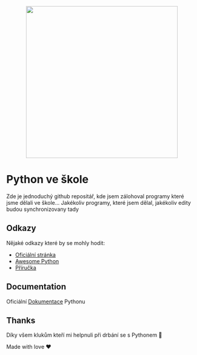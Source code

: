 <p align="center">
    <img src="https://process.fs.teachablecdn.com/ADNupMnWyR7kCWRvm76Laz/resize=width:705/https://www.filepicker.io/api/file/BFMMlbcQvml9HSqXcvNp" height="400px">
  </a>
</p>

# Python ve škole


Zde je jednoduchý github repositář, kde jsem zálohoval programy které jsme dělali ve škole... Jakékoliv programy, které jsem dělal, jakékoliv edity budou synchronizovany tady

## Odkazy

Nějaké odkazy které by se mohly hodit:

- [Oficiální stránka](https://www.python.org/)
- [Awesome Python](https://github.com/vinta/awesome-python)
- [Příručka](https://naucse.python.cz/course/pyladies/)

  
## Documentation
Oficiální [Dokumentace](https://docs.python.org/3/) Pythonu


## Thanks

Díky všem klukům kteří mi helpnuli při drbání se s Pythonem 🧡

Made with love ❤️
